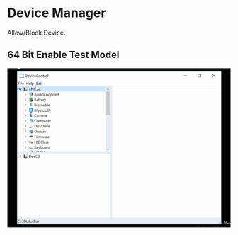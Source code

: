 # Device Manager 
Allow/Block Device.
## 64 Bit Enable Test Model
![image](MarkDown/screenshots.gif)
